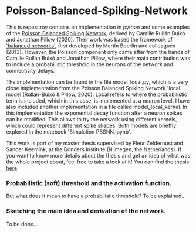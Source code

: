# Poisson-Balanced-Spiking-Network

This is repositroy contains an implementation in python and some examples of the [Poisson Balanced Spiking Network](https://journals.plos.org/ploscompbiol/article?id=10.1371/journal.pcbi.1008261), derived by Camille Rullán Buixó and Jonathan Pillow (2020). Their work was based the framework of ['balanced networks'](https://journals.plos.org/ploscompbiol/article?id=10.1371/journal.pcbi.1003258), first developed by Martin Boerlin and colleagues (2013). However, the Poisson component only came after from the hands of Camille Rullán Buixó and Jonathan Pillow, where their main contribution was to include a probabilistic threshold in the neurons of the network and connectivity delays. 

The implementation can be found in the file model_local.py, which is a very close implementation from the Poisson Balanced Spiking Network 'local' model (Rullán-Buixó & Pillow, 2020). Local refers to where the probabilistic term is included, which in this case, is implemented at a neuron level. I have also included another implementation in a file called model_local_kernel. In this implementation the exponential decay function after a neuron spikes can be modified. This allows to try the network using different kernels, which could represent different spike shapes. Both models are brieffly explored in the notebook 'Simulation PBSNN.ipynb'.

This work is part of my master thesis supervised by Fleur Zeldernust and Sander Keemink, at the Donders Institute (Nijmegen, the Netherlands). If you want to know more details about the thesis and get an idea of what was the whole project about, feel free to take a look at it! You can find the thesis [here](https://theses.ubn.ru.nl/server/api/core/bitstreams/95edb5d2-6b0c-41c7-b615-a1ac4b502c5f/content).

### Probabilistic (soft) threshold and the activation function.

But what does it mean to have a probabilistic threshold? To be explained...

### Sketching the main idea and derivation of the network.

To be done...
